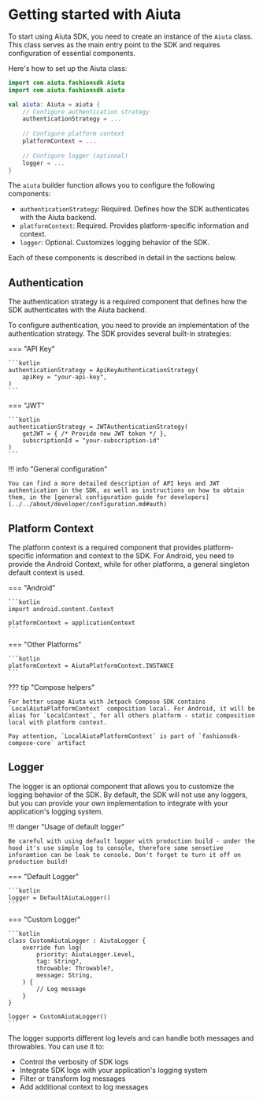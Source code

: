 # Getting started with Aiuta

To start using Aiuta SDK, you need to create an instance of the `Aiuta` class. This class serves as the main entry point to the SDK and requires configuration of essential components.

Here's how to set up the Aiuta class:

```kotlin
import com.aiuta.fashionsdk.Aiuta
import com.aiuta.fashionsdk.aiuta

val aiuta: Aiuta = aiuta {
    // Configure authentication strategy
    authenticationStrategy = ...
    
    // Configure platform context
    platformContext = ...
    
    // Configure logger (optional)
    logger = ...
}
```

The `aiuta` builder function allows you to configure the following components:

- `authenticationStrategy`: Required. Defines how the SDK authenticates with the Aiuta backend.
- `platformContext`: Required. Provides platform-specific information and context.
- `logger`: Optional. Customizes logging behavior of the SDK.

Each of these components is described in detail in the sections below.


## Authentication

The authentication strategy is a required component that defines how the SDK authenticates with the Aiuta backend. 

To configure authentication, you need to provide an implementation of the authentication strategy. The SDK provides several built-in strategies:

=== "API Key"

    ```kotlin
    authenticationStrategy = ApiKeyAuthenticationStrategy(
        apiKey = "your-api-key",
    )
    ```

=== "JWT"

    ```kotlin
    authenticationStrategy = JWTAuthenticationStrategy(
        getJWT = { /* Provide new JWT token */ },
        subscriptionId = "your-subscription-id"
    )
    ```

!!! info "General configuration"

    You can find a more detailed description of API keys and JWT authentication in the SDK, as well as instructions on how to obtain them, in the [general configuration guide for developers](../../about/developer/configuration.md#auth)


## Platform Context

The platform context is a required component that provides platform-specific information and context to the SDK. For Android, you need to provide the Android Context, while for other platforms, a general singleton default context is used.

=== "Android"

    ```kotlin
    import android.content.Context

    platformContext = applicationContext
    ```

=== "Other Platforms"

    ```kotlin
    platformContext = AiutaPlatformContext.INSTANCE
    ```

??? tip "Compose helpers"

    For better usage Aiuta with Jetpack Compose SDK contains `LocalAiutaPlatformContext` composition local. For Android, it will be alias for `LocalContext`, for all others platform - static composition local with platform context. 
    
    Pay attention, `LocalAiutaPlatformContext` is part of `fashionsdk-compose-core` artifact


## Logger

The logger is an optional component that allows you to customize the logging behavior of the SDK. By default, the SDK will not use any loggers, but you can provide your own implementation to integrate with your application's logging system.

!!! danger "Usage of default logger"

    Be careful with using default logger with production build - under the hood it's use simple log to console, therefore some sensetive inforamtion can be leak to console. Don't forget to turn it off on production build!

=== "Default Logger"

    ```kotlin
    logger = DefaultAiutaLogger() 
    ```

=== "Custom Logger"

    ```kotlin
    class CustomAiutaLogger : AiutaLogger {
        override fun log(
            priority: AiutaLogger.Level,
            tag: String?,
            throwable: Throwable?,
            message: String,
        ) {
            // Log message
        }
    }

    logger = CustomAiutaLogger()
    ```

The logger supports different log levels and can handle both messages and throwables. You can use it to:

- Control the verbosity of SDK logs
- Integrate SDK logs with your application's logging system
- Filter or transform log messages
- Add additional context to log messages